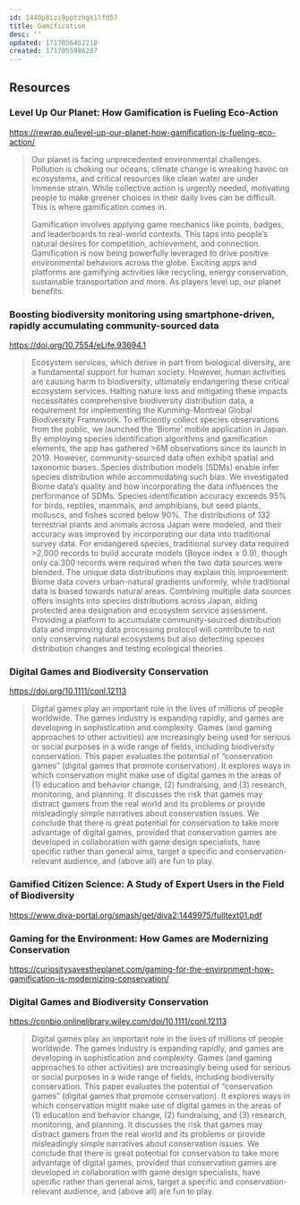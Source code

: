 ```yaml
---
id: 1440p8izi9pptzhgk1lfd57
title: Gamification
desc: ''
updated: 1717056452210
created: 1717055986287
---
```

## Resources


### Level Up Our Planet: How Gamification is Fueling Eco-Action
https://rewrap.eu/level-up-our-planet-how-gamification-is-fueling-eco-action/

> Our planet is facing unprecedented environmental challenges. Pollution is choking our oceans, climate change is wreaking havoc on ecosystems, and critical resources like clean water are under immense strain. While collective action is urgently needed, motivating people to make greener choices in their daily lives can be difficult. This is where gamification comes in.
> 
> Gamification involves applying game mechanics like points, badges, and leaderboards to real-world contexts. This taps into people’s natural desires for competition, achievement, and connection. Gamification is now being powerfully leveraged to drive positive environmental behaviors across the globe. Exciting apps and platforms are gamifying activities like recycling, energy conservation, sustainable transportation and more. As players level up, our planet benefits.

### Boosting biodiversity monitoring using smartphone-driven, rapidly accumulating community-sourced data
https://doi.org/10.7554/eLife.93694.1
> Ecosystem services, which derive in part from biological diversity, are a fundamental support for human society. However, human activities are causing harm to biodiversity, ultimately endangering these critical ecosystem services. Halting nature loss and mitigating these impacts necessitates comprehensive biodiversity distribution data, a requirement for implementing the Kunming-Montreal Global Biodiversity Framework. To efficiently collect species observations from the public, we launched the ‘Biome’ mobile application in Japan. By employing species identification algorithms and gamification elements, the app has gathered >6M observations since its launch in 2019. However, community-sourced data often exhibit spatial and taxonomic biases. Species distribution models (SDMs) enable infer species distribution while accommodating such bias. We investigated Biome data’s quality and how incorporating the data influences the performance of SDMs. Species identification accuracy exceeds 95% for birds, reptiles, mammals, and amphibians, but seed plants, molluscs, and fishes scored below 90%. The distributions of 132 terrestrial plants and animals across Japan were modeled, and their accuracy was improved by incorporating our data into traditional survey data. For endangered species, traditional survey data required >2,000 records to build accurate models (Boyce index ≥ 0.9), though only ca.300 records were required when the two data sources were blended. The unique data distributions may explain this improvement: Biome data covers urban-natural gradients uniformly, while traditional data is biased towards natural areas. Combining multiple data sources offers insights into species distributions across Japan, aiding protected area designation and ecosystem service assessment. Providing a platform to accumulate community-sourced distribution data and improving data processing protocol will contribute to not only conserving natural ecosystems but also detecting species distribution changes and testing ecological theories.



### Digital Games and Biodiversity Conservation
https://doi.org/10.1111/conl.12113

> Digital games play an important role in the lives of millions of people worldwide. The games industry is expanding rapidly, and games are developing in sophistication and complexity. Games (and gaming approaches to other activities) are increasingly being used for serious or social purposes in a wide range of fields, including biodiversity conservation. This paper evaluates the potential of “conservation games” (digital games that promote conservation). It explores ways in which conservation might make use of digital games in the areas of (1) education and behavior change, (2) fundraising, and (3) research, monitoring, and planning. It discusses the risk that games may distract gamers from the real world and its problems or provide misleadingly simple narratives about conservation issues. We conclude that there is great potential for conservation to take more advantage of digital games, provided that conservation games are developed in collaboration with game design specialists, have specific rather than general aims, target a specific and conservation-relevant audience, and (above all) are fun to play.

### Gamified Citizen Science: A Study of Expert Users in the Field of Biodiversity
https://www.diva-portal.org/smash/get/diva2:1449975/fulltext01.pdf


### Gaming for the Environment: How Games are Modernizing Conservation
https://curiositysavestheplanet.com/gaming-for-the-environment-how-gamification-is-modernizing-conservation/


### Digital Games and Biodiversity Conservation
https://conbio.onlinelibrary.wiley.com/doi/10.1111/conl.12113

> Digital games play an important role in the lives of millions of people worldwide. The games industry is expanding rapidly, and games are developing in sophistication and complexity. Games (and gaming approaches to other activities) are increasingly being used for serious or social purposes in a wide range of fields, including biodiversity conservation. This paper evaluates the potential of “conservation games” (digital games that promote conservation). It explores ways in which conservation might make use of digital games in the areas of (1) education and behavior change, (2) fundraising, and (3) research, monitoring, and planning. It discusses the risk that games may distract gamers from the real world and its problems or provide misleadingly simple narratives about conservation issues. We conclude that there is great potential for conservation to take more advantage of digital games, provided that conservation games are developed in collaboration with game design specialists, have specific rather than general aims, target a specific and conservation-relevant audience, and (above all) are fun to play.